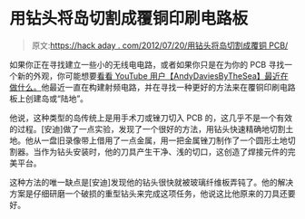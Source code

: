 # 用钻头将岛切割成覆铜印刷电路板

> 原文:[https://hack aday . com/2012/07/20/用钻头将岛切割成覆铜 PCB/](https://hackaday.com/2012/07/20/cutting-islands-into-copper-clad-pcbs-with-a-drill/)

如果你正在寻找建立一些小的无线电电路，或者如果你只是在为你的 PCB 寻找一个新的外观，你可能想要[看看 YouTube 用户【AndyDaviesByTheSea】最近在做什么。](http://www.youtube.com/watch?v=uFLdDTT5-wk&feature=relmfu)他最近一直在构建射频电路，并在寻找一种更好的方法来在覆铜印刷电路板上创建岛或“陆地”。

他说，这种类型的岛传统上是用手术刀或锉刀切入 PCB 的，这几乎不是一个有效的过程。[安迪]做了一点实验，发现了一个很好的方法，用钻头快速精确地切割土地。他从一盘旧录像带上借用了一点金属，用一把金属锉刀制作了一个圆形土地切割器。当作为钻头安装时，他的刀具产生干净、浅的切口，这创造了焊接元件的完美平台。

这种方法的唯一缺点是[安迪]发现他的钻头很快就被玻璃纤维板弄钝了。他的解决方案是仔细研磨一个破损的重型钻头来完成这项任务，他说这比他原来的刀具还要好。